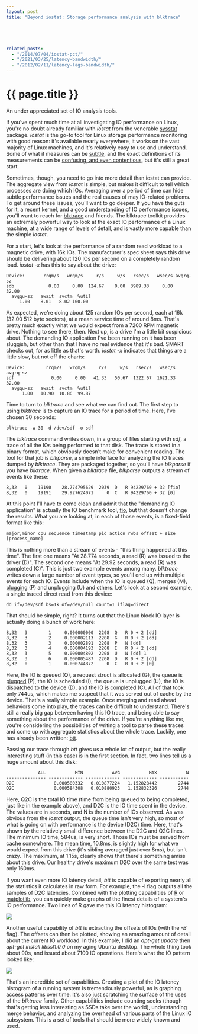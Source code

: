```yaml
---
layout: post
title: "Beyond iostat: Storage performance analysis with blktrace"





related_posts:
  - "/2014/07/04/iostat-pct/"
  - "/2021/03/25/latency-bandwidth/"
  - "/2012/02/11/latency-lags-bandwidth/"
---
```

{{ page.title }}
================

<p class="meta">An under appreciated set of IO analysis tools.</p>

If you've spent much time at all investigating IO performance on Linux, you're no doubt already familiar with *iostat* from the venerable [sysstat](http://sebastien.godard.pagesperso-orange.fr/) package. *iostat* is the go-to tool for Linux storage performance monitoring with good reason: it's available nearly everywhere, it works on the vast majority of Linux machines, and it's relatively easy to use and understand. Some of what it measures can be [subtle](http://dom.as/2009/03/11/iostat/), and the exact definitions of its measurements can be [confusing, and even contentious](http://www.xaprb.com/blog/2010/09/06/beware-of-svctm-in-linuxs-iostat/), but it's still a great start.

Sometimes, though, you need to go into more detail than iostat can provide. The aggregate view from *iostat* is simple, but makes it difficult to tell which processes are doing which IOs. Averaging over a period of time can hide subtle performance issues and the real causes of may IO-related problems. To get around these issues, you'll want to go deeper. If you have the guts for it, a recent kernel, and a good understanding of IO performance issues, you'll want to reach for [blktrace](http://git.kernel.org/cgit/linux/kernel/git/axboe/blktrace.git/tree/README) and friends. The blktrace toolkit provides an extremely powerful way to look at the exact IO performance of a Linux machine, at a wide range of levels of detail, and is vastly more capable than the simple *iostat*.

For a start, let's look at the performance of a random read workload to a magnetic drive, with 16k IOs. The manufacturer's spec sheet says this drive should be delivering about 120 IOs per second on a completely random load. *iostat -x* has this to say about the drive:

    Device:       rrqm/s   wrqm/s     r/s     w/s   rsec/s   wsec/s avgrq-sz
    sdb             0.00     0.00  124.67    0.00  3989.33     0.00    32.00
      avgqu-sz   await  svctm  %util
         1.00    8.01   8.02 100.00

As expected, we're doing about 125 random IOs per second, each at 16k (32.00 512 byte sectors), at a mean service time of around 8ms. That's pretty much exactly what we would expect from a 7200 RPM magnetic drive. Nothing to see there, then. Next up, is a drive I'm a little bit suspicious about. The demanding IO application I've been running on it has been sluggish, but other than that I have no real evidence that it's bad. SMART checks out, for as little as that's worth. *iostat -x* indicates that things are a little slow, but not off the charts:

    Device:        rrqm/s   wrqm/s     r/s     w/s   rsec/s   wsec/s avgrq-sz
    sdf              0.00     0.00   41.33   50.67  1322.67  1621.33    32.00
      avgqu-sz   await  svctm  %util
          1.00   10.90  10.86  99.87

Time to turn to *blktrace* and see what we can find out. The first step to using *blktrace* is to capture an IO trace for a period of time. Here, I've chosen 30 seconds:

    blktrace -w 30 -d /dev/sdf -o sdf

The *blktrace* command writes down, in a group of files starting with *sdf*, a trace of all the IOs being performed to that disk. The trace is stored in a binary format, which obviously doesn't make for convenient reading. The tool for that job is *blkparse*, a simple interface for analyzing the IO traces dumped by *blktrace*. They are packaged together, so you'll have *blkparse* if you have *blktrace*. When given a *blktrace* file, *blkparse* outputs a stream of events like these:

    8,32   0    19190    28.774795629  2039  D   R 94229760 + 32 [fio]
    8,32   0    19191    29.927624071     0  C   R 94229760 + 32 [0]

At this point I'll have to come clean and admit that the "demanding IO application" is actually the IO benchmark tool, [fio](http://freecode.com/projects/fio), but that doesn't change the results. What you are looking at, in each of those events, is a fixed-field format like this:

    major,minor cpu sequence timestamp pid action rwbs offset + size [process_name]

This is nothing more than a stream of events - "this thing happened at this time". The first one means "At 28.774 seconds, a read (R) was issued to the driver (D)". The second one means "At 29.92 seconds, a read (R) was completed (C)". This is just two example events among many. *blktrace* writes down a large number of event types, so you'll end up with multiple events for each IO. Events include when the IO is queued (Q), merges (M), [plugging](http://lwn.net/Articles/438256/) (P) and unplugging (U) and others. Let's look at a second example, a single traced direct read from this device:

    dd if=/dev/sdf bs=1k of=/dev/null count=1 iflag=direct

That should be simple, right? It turns out that the Linux block IO layer is actually doing a bunch of work here:

    8,32   3        1     0.000000000  2208  Q   R 0 + 2 [dd]
    8,32   3        2     0.000002113  2208  G   R 0 + 2 [dd]
    8,32   3        3     0.000002891  2208  P   N [dd]
    8,32   3        4     0.000004193  2208  I   R 0 + 2 [dd]
    8,32   3        5     0.000004802  2208  U   N [dd] 1
    8,32   3        6     0.000005487  2208  D   R 0 + 2 [dd]
    8,32   0        1     0.000744872     0  C   R 0 + 2 [0]

Here, the IO is queued (Q), a request struct is allocated (G), the queue is [plugged](http://lwn.net/Articles/438256/) (P), the IO is scheduled (I), the queue is unplugged (U), the IO is dispatched to the device (D), and the IO is completed (C). All of that took only 744us, which makes me suspect that it was served out of cache by the device. That's a really simple example. Once merging and read ahead behaviors come into play, the traces can be difficult to understand. There's still a really big gap between having this IO trace, and being able to say something about the performance of the drive. If you're anything like me, you're considering the possibilities of writing a tool to parse these traces and come up with aggregate statistics about the whole trace. Luckily, one has already been written: [btt](http://www.cse.unsw.edu.au/~aaronc/iosched/doc/btt.html).

Passing our trace through *btt* gives us a whole lot of output, but the really interesting stuff (in this case) is in the first section. In fact, two lines tell us a huge amount about this disk:

                ALL           MIN           AVG           MAX           N
    --------------- ------------- ------------- ------------- -----------
    D2C               0.000580332   0.010877224   1.152828442        2744
    Q2C               0.000584308   0.010880923   1.152832326        2744

Here, Q2C is the total IO time (time from being queued to being completed, just like in the example above), and D2C is the IO time spent in the device. The values are in seconds, and N is the number of IOs observed. As was obvious from the *iostat* output, the queue time isn't very high, so most of what is going on with performance is the device (D2C) time. Here, that's shown by the relatively small difference between the D2C and Q2C lines. The minimum IO time, 584us, is very short. Those IOs must be served from cache somewhere. The mean time, 10.8ms, is slightly high for what we would expect from this drive (it's sibling averaged just over 8ms), but isn't crazy. The maximum, at 1.15s, clearly shows that there's something amiss about this drive. Our healthy drive's maximum D2C over the same test was only 160ms.

If you want even more IO latency detail, *btt* is capable of exporting nearly all the statistics it calculates in raw form. For example, the -l flag outputs all the samples of D2C latencies. Combined with the plotting capabilities of [R](http://www.r-project.org/) or [matplotlib](http://matplotlib.org/), you can quickly make graphs of the finest details of a system's IO performance. Two lines of R gave me this IO latency histogram:

![](https://s3.amazonaws.com/mbrooker-blog-images/io_latency_hist.png)

Another useful capability of *btt* is extracting the offsets of IOs (with the *-B* flag). The offsets can then be plotted, showing an amazing amount of detail about the current IO workload. In this example, I did an *apt-get update* then *apt-get install libssl1.0.0* on my aging Ubuntu desktop. The whole thing took about 90s, and issued about 7100 IO operations. Here's what the IO pattern looked like:

![](https://s3.amazonaws.com/mbrooker-blog-images/aptget-io-pattern.png)

That's an incredible set of capabilities. Creating a plot of the IO latency histogram of a running system is tremendously powerful, as is graphing access patterns over time. It's also just scratching the surface of the uses of the *blktrace* family. Other capabilities include counting seeks (though that's getting less interesting as SSDs take over the world), understanding merge behavior, and analyzing the overhead of various parts of the Linux IO subsystem. This is a set of tools that should be more widely known and used.